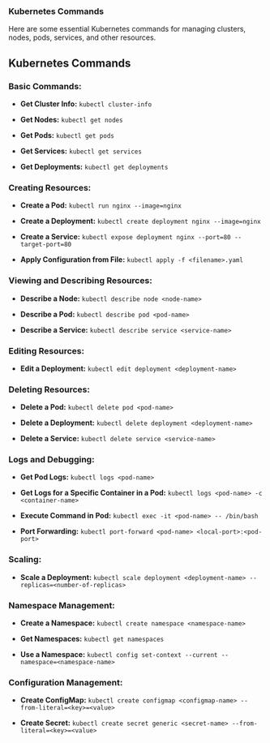 ### Kubernetes Commands
Here are some essential Kubernetes commands for managing clusters, nodes, pods, services, and other resources.

## Kubernetes Commands

### Basic Commands:

- **Get Cluster Info:**
  `kubectl cluster-info`

- **Get Nodes:**
  `kubectl get nodes`

- **Get Pods:**
  `kubectl get pods`

- **Get Services:**
  `kubectl get services`

- **Get Deployments:**
  `kubectl get deployments`

### Creating Resources:

- **Create a Pod:**
  `kubectl run nginx --image=nginx`

- **Create a Deployment:**
  `kubectl create deployment nginx --image=nginx`

- **Create a Service:**
  `kubectl expose deployment nginx --port=80 --target-port=80`

- **Apply Configuration from File:**
  `kubectl apply -f <filename>.yaml`

### Viewing and Describing Resources:

- **Describe a Node:**
  `kubectl describe node <node-name>`

- **Describe a Pod:**
  `kubectl describe pod <pod-name>`

- **Describe a Service:**
  `kubectl describe service <service-name>`

### Editing Resources:

- **Edit a Deployment:**
  `kubectl edit deployment <deployment-name>`

### Deleting Resources:

- **Delete a Pod:**
  `kubectl delete pod <pod-name>`

- **Delete a Deployment:**
  `kubectl delete deployment <deployment-name>`

- **Delete a Service:**
  `kubectl delete service <service-name>`

### Logs and Debugging:

- **Get Pod Logs:**
  `kubectl logs <pod-name>`

- **Get Logs for a Specific Container in a Pod:**
  `kubectl logs <pod-name> -c <container-name>`

- **Execute Command in Pod:**
  `kubectl exec -it <pod-name> -- /bin/bash`

- **Port Forwarding:**
  `kubectl port-forward <pod-name> <local-port>:<pod-port>`

### Scaling:

- **Scale a Deployment:**
  `kubectl scale deployment <deployment-name> --replicas=<number-of-replicas>`

### Namespace Management:

- **Create a Namespace:**
  `kubectl create namespace <namespace-name>`

- **Get Namespaces:**
  `kubectl get namespaces`

- **Use a Namespace:**
  `kubectl config set-context --current --namespace=<namespace-name>`

### Configuration Management:

- **Create ConfigMap:**
  `kubectl create configmap <configmap-name> --from-literal=<key>=<value>`

- **Create Secret:**
  `kubectl create secret generic <secret-name> --from-literal=<key>=<value>`